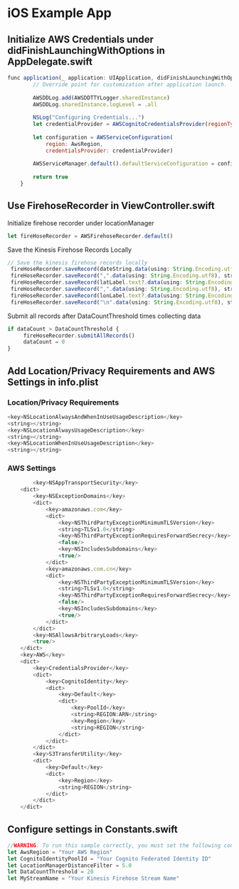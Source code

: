 # iOS Example App

## Initialize AWS Credentials under didFinishLaunchingWithOptions in AppDelegate.swift

```javascript
func application(_ application: UIApplication, didFinishLaunchingWithOptions launchOptions: [UIApplicationLaunchOptionsKey: Any]?) -> Bool {
        // Override point for customization after application launch.
        
        AWSDDLog.add(AWSDDTTYLogger.sharedInstance)
        AWSDDLog.sharedInstance.logLevel = .all
        
        NSLog("Configuring Credentials...")
        let credentialProvider = AWSCognitoCredentialsProvider(regionType: AwsRegion, identityPoolId: CognitoIdentityPoolId)
        
        let configuration = AWSServiceConfiguration(
            region: AwsRegion,
            credentialsProvider: credentialProvider)
        
        AWSServiceManager.default().defaultServiceConfiguration = configuration
                
        return true
    }
```
## Use FirehoseRecorder in ViewController.swift

Initialize firehose recorder under locationManager
```javascript
let fireHoseRecorder = AWSFirehoseRecorder.default()
```
Save the Kinesis Firehose Records Locally
```javascript
// Save the kinesis firehose records locally
 fireHoseRecorder.saveRecord(dateString.data(using: String.Encoding.utf8), streamName: MyStreamName)
 fireHoseRecorder.saveRecord(",".data(using: String.Encoding.utf8), streamName: MyStreamName)
 fireHoseRecorder.saveRecord(latLabel.text?.data(using: String.Encoding.utf8), streamName: MyStreamName)
 fireHoseRecorder.saveRecord(",".data(using: String.Encoding.utf8), streamName: MyStreamName)
 fireHoseRecorder.saveRecord(lonLabel.text?.data(using: String.Encoding.utf8), streamName: MyStreamName)
 fireHoseRecorder.saveRecord("\n".data(using: String.Encoding.utf8), streamName: MyStreamName)
```
Submit all records after DataCountThreshold times collecting data
```javascript
if dataCount > DataCountThreshold {
     fireHoseRecorder.submitAllRecords()
     dataCount = 0
}
```
## Add Location/Privacy Requirements and AWS Settings in info.plist

### Location/Privacy Requirements
```javascript
<key>NSLocationAlwaysAndWhenInUseUsageDescription</key>
<string></string>
<key>NSLocationAlwaysUsageDescription</key>
<string></string>
<key>NSLocationWhenInUseUsageDescription</key>
<string></string>
```
### AWS Settings
```javascript
        <key>NSAppTransportSecurity</key>
	<dict>
		<key>NSExceptionDomains</key>
		<dict>
			<key>amazonaws.com</key>
			<dict>
				<key>NSThirdPartyExceptionMinimumTLSVersion</key>
				<string>TLSv1.0</string>
				<key>NSThirdPartyExceptionRequiresForwardSecrecy</key>
				<false/>
				<key>NSIncludesSubdomains</key>
				<true/>
			</dict>
			<key>amazonaws.com.cn</key>
			<dict>
				<key>NSThirdPartyExceptionMinimumTLSVersion</key>
				<string>TLSv1.0</string>
				<key>NSThirdPartyExceptionRequiresForwardSecrecy</key>
				<false/>
				<key>NSIncludesSubdomains</key>
				<true/>
			</dict>
		</dict>
		<key>NSAllowsArbitraryLoads</key>
		<true/>
	</dict>
	<key>AWS</key>
	<dict>
		<key>CredentialsProvider</key>
		<dict>
			<key>CognitoIdentity</key>
			<dict>
				<key>Default</key>
				<dict>
					<key>PoolId</key>
					<string>REGION:ARN</string>
					<key>Region</key>
					<string>REGION</string>
				</dict>
			</dict>
		</dict>
		<key>S3TransferUtility</key>
		<dict>
			<key>Default</key>
			<dict>
				<key>Region</key>
				<string>REGION</string>
			</dict>
		</dict>
	</dict>
```
## Configure settings in Constants.swift
```javascript
//WARNING: To run this sample correctly, you must set the following constants.
let AwsRegion = "Your AWS Region"
let CognitoIdentityPoolId = "Your Cognito Federated Identity ID"
let LocationManagerDistanceFilter = 5.0
let DataCountThreshold = 20
let MyStreamName = "Your Kinesis Firehose Stream Name"
```
